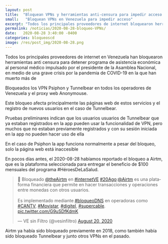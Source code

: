 ```yaml
---
layout: post
title:  "Bloquean VPNs y herramientas anti-censura para impedir acceso a beneficio para el personal médico"
small:   "Bloquean VPNs en Venezuela para impedir acceso"
excerpt: "Todos los principales proveedores de internet bloquearon herramientas anti censura para detener programa de asistencia económica al personal médico"
permalink: /noticias/2020-08-28-bloqueo-VPNs/
date:   2020-08-28 3:40:00 -0400
categories: bloqueoscd
image: /res/post_img/2020-08-28.png
---
```


Todos los principales proveedores de internet en Venezuela han bloquearon herramientas anti censura para detener programa de asistencia económica al personal médico impulsado por el presidente de la Asamblea Nacional, en medio de una grave crisis por la pandemia de COVID-19 en la que han muerto más de 

Bloqueados los VPN Psiphon y Tunnelbear en todos los operadores de Venezuela y el proxy web Anonymouse.

Este bloqueo afecta principalmente las páginas web de estos servicios y el registro de nuevos usuarios en el caso de Tunnelbear.

Pruebas preliminares indican que los usuarios usuarios de Tunnelbear que ya estaban registrados en la app pueden usar la funcionalidad de VPN, pero muchos que no estaban previamente registrados y con su sesión iniciada en la app no pueden hacer uso de ella

En el caso de Psiphon la app funciona normalmente a pesar del bloqueo, solo la página web está inaccesible

En pocos días antes, el 2020-08-28 habíamos reportado el bloqueo a Airtm, que es la plataforma seleccionada para entregar el beneficio de $100 mensuales del programa #HéroesDeLaSalud.

<blockquote class="twitter-tweet"><p lang="es" dir="ltr">🛑 Bloqueado <a href="https://twitter.com/theairtm?ref_src=twsrc%5Etfw">@theAirtm</a> en <a href="https://twitter.com/hashtag/internetVE?src=hash&amp;ref_src=twsrc%5Etfw">#internetVE</a> <a href="https://twitter.com/hashtag/20Ago?src=hash&amp;ref_src=twsrc%5Etfw">#20Ago</a>:<a href="https://twitter.com/airtm?ref_src=twsrc%5Etfw">@Airtm</a> es una plataforma financiera que permite en hacer transacciones y operaciones entre monedas con otros usuarios.<br><br>Es implementado mediante <a href="https://twitter.com/hashtag/bloqueoDNS?src=hash&amp;ref_src=twsrc%5Etfw">#bloqueoDNS</a> en operadoras como <a href="https://twitter.com/hashtag/CANTV?src=hash&amp;ref_src=twsrc%5Etfw">#CANTV</a>, <a href="https://twitter.com/hashtag/Movistar?src=hash&amp;ref_src=twsrc%5Etfw">#Movistar</a>, <a href="https://twitter.com/hashtag/digitel?src=hash&amp;ref_src=twsrc%5Etfw">#digitel</a>, <a href="https://twitter.com/hashtag/supercable?src=hash&amp;ref_src=twsrc%5Etfw">#supercable</a>. <a href="https://t.co/G9uSDfKdmK">pic.twitter.com/G9uSDfKdmK</a></p>&mdash; VE sin Filtro (@vesinfiltro) <a href="https://twitter.com/vesinfiltro/status/1296564174198276102?ref_src=twsrc%5Etfw">August 20, 2020</a></blockquote> <script async src="https://platform.twitter.com/widgets.js" charset="utf-8"></script>

Airtm ya había sido bloqueado previamente en 2018, como también había sido bloqueado Tunnelbear y junto otros VPNs en el pasado.
<!--stackedit_data:
eyJoaXN0b3J5IjpbLTQ5Nzg3MjMyNF19
-->